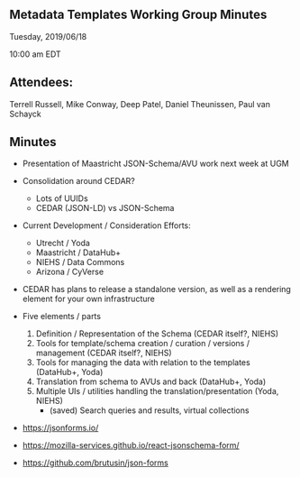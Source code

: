 ## Metadata Templates Working Group Minutes

Tuesday, 2019/06/18

10:00 am EDT

## Attendees:

Terrell Russell, Mike Conway, Deep Patel, Daniel Theunissen, Paul van Schayck

## Minutes

- Presentation of Maastricht JSON-Schema/AVU work next week at UGM

- Consolidation around CEDAR?
  - Lots of UUIDs
  - CEDAR (JSON-LD) vs JSON-Schema

- Current Development / Consideration Efforts:
  - Utrecht / Yoda
  - Maastricht / DataHub+
  - NIEHS / Data Commons
  - Arizona / CyVerse

- CEDAR has plans to release a standalone version, as well as a rendering element for your own infrastructure

- Five elements / parts
  1. Definition / Representation of the Schema (CEDAR itself?, NIEHS)
  2. Tools for template/schema creation / curation / versions / management (CEDAR itself?, NIEHS)
  3. Tools for managing the data with relation to the templates (DataHub+, Yoda)
  4. Translation from schema to AVUs and back (DataHub+, Yoda)
  5. Multiple UIs / utilities handling the translation/presentation (Yoda, NIEHS)
     - (saved) Search queries and results, virtual collections

- https://jsonforms.io/
- https://mozilla-services.github.io/react-jsonschema-form/
- https://github.com/brutusin/json-forms

